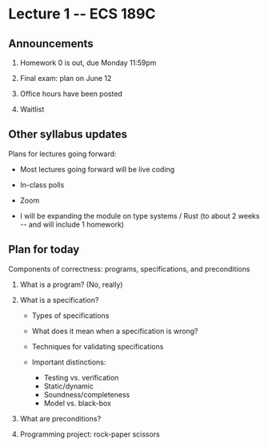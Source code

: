 # Lecture 1 -- ECS 189C

## Announcements

1. Homework 0 is out, due Monday 11:59pm

2. Final exam: plan on June 12

3. Office hours have been posted

4. Waitlist

## Other syllabus updates

Plans for lectures going forward:

- Most lectures going forward will be live coding

- In-class polls

- Zoom

- I will be expanding the module on type systems / Rust (to about 2 weeks -- and will include 1 homework)

## Plan for today

Components of correctness: programs, specifications, and preconditions

1. What is a program? (No, really)

2. What is a specification?

    - Types of specifications

    - What does it mean when a specification is wrong?

    - Techniques for validating specifications

    - Important distinctions:
        + Testing vs. verification
        + Static/dynamic
        + Soundness/completeness
        + Model vs. black-box

3. What are preconditions?

4. Programming project: rock-paper scissors
